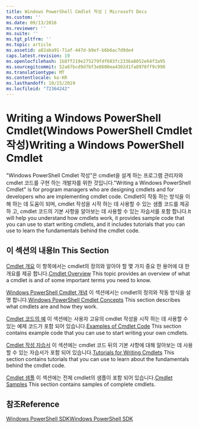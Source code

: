 ```yaml
---
title: Windows PowerShell Cmdlet 작성 | Microsoft Docs
ms.custom: ''
ms.date: 09/13/2016
ms.reviewer: ''
ms.suite: ''
ms.tgt_pltfrm: ''
ms.topic: article
ms.assetid: a82aba91-71af-447d-b9ef-b6b6ac7d9de4
caps.latest.revision: 19
ms.openlocfilehash: 1b8ff219e275279fdf603fc2336a8052e64f3a95
ms.sourcegitcommit: 52a67bcd9d7bf3e8600ea4302d1fa8970ff9c998
ms.translationtype: MT
ms.contentlocale: ko-KR
ms.lasthandoff: 10/15/2019
ms.locfileid: "72364242"
---
```

# <a name="writing-a-windows-powershell-cmdlet"></a><span data-ttu-id="200b7-102">Writing a Windows PowerShell Cmdlet(Windows PowerShell Cmdlet 작성)</span><span class="sxs-lookup"><span data-stu-id="200b7-102">Writing a Windows PowerShell Cmdlet</span></span>

<span data-ttu-id="200b7-103">"Windows PowerShell Cmdlet 작성"은 cmdlet을 설계 하는 프로그램 관리자와 cmdlet 코드를 구현 하는 개발자를 위한 것입니다.</span><span class="sxs-lookup"><span data-stu-id="200b7-103">"Writing a Windows PowerShell Cmdlet" is for program managers who are designing cmdlets and for developers who are implementing cmdlet code.</span></span> <span data-ttu-id="200b7-104">Cmdlet이 작동 하는 방식을 이해 하는 데 도움이 되며, cmdlet 작성을 시작 하는 데 사용할 수 있는 샘플 코드를 제공 하 고, cmdlet 코드의 기본 사항을 알아보는 데 사용할 수 있는 자습서를 포함 합니다.</span><span class="sxs-lookup"><span data-stu-id="200b7-104">It will help you understand how cmdlets work, it provides sample code that you can use to start writing cmdlets, and it includes tutorials that you can use to learn the fundamentals behind the cmdlet code.</span></span>

## <a name="in-this-section"></a><span data-ttu-id="200b7-105">이 섹션의 내용</span><span class="sxs-lookup"><span data-stu-id="200b7-105">In This Section</span></span>

<span data-ttu-id="200b7-106">[Cmdlet 개요](./cmdlet-overview.md) 이 항목에서는 cmdlet의 정의와 알아야 할 몇 가지 중요 한 용어에 대 한 개요를 제공 합니다.</span><span class="sxs-lookup"><span data-stu-id="200b7-106">[Cmdlet Overview](./cmdlet-overview.md) This topic provides an overview of what a cmdlet is and of some important terms you need to know.</span></span>

<span data-ttu-id="200b7-107">[Windows PowerShell Cmdlet 개념](./windows-powershell-cmdlet-concepts.md) 이 섹션에서는 cmdlet의 정의와 작동 방식을 설명 합니다.</span><span class="sxs-lookup"><span data-stu-id="200b7-107">[Windows PowerShell Cmdlet Concepts](./windows-powershell-cmdlet-concepts.md) This section describes what cmdlets are and how they work.</span></span>

<span data-ttu-id="200b7-108">[Cmdlet 코드의 예](./examples-of-cmdlet-code.md) 이 섹션에는 사용자 고유의 cmdlet 작성을 시작 하는 데 사용할 수 있는 예제 코드가 포함 되어 있습니다.</span><span class="sxs-lookup"><span data-stu-id="200b7-108">[Examples of Cmdlet Code](./examples-of-cmdlet-code.md) This section contains example code that you can use to start writing your own cmdlets.</span></span>

<span data-ttu-id="200b7-109">[Cmdlet 작성 자습서](./tutorials-for-writing-cmdlets.md) 이 섹션에는 cmdlet 코드 뒤의 기본 사항에 대해 알아보는 데 사용할 수 있는 자습서가 포함 되어 있습니다.</span><span class="sxs-lookup"><span data-stu-id="200b7-109">[Tutorials for Writing Cmdlets](./tutorials-for-writing-cmdlets.md) This section contains tutorials that you can use to learn about the fundamentals behind the cmdlet code.</span></span>

<span data-ttu-id="200b7-110">[Cmdlet 샘플](./cmdlet-samples.md) 이 섹션에는 전체 cmdlet의 샘플이 포함 되어 있습니다.</span><span class="sxs-lookup"><span data-stu-id="200b7-110">[Cmdlet Samples](./cmdlet-samples.md) This section contains samples of complete cmdlets.</span></span>

## <a name="reference"></a><span data-ttu-id="200b7-111">참조</span><span class="sxs-lookup"><span data-stu-id="200b7-111">Reference</span></span>

[<span data-ttu-id="200b7-112">Windows PowerShell SDK</span><span class="sxs-lookup"><span data-stu-id="200b7-112">Windows PowerShell SDK</span></span>](../windows-powershell-reference.md)
